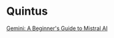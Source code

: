 # Quintus

[Gemini: A Beginner's Guide to Mistral AI](https://gemini.google.com/app/e5d3349870d2583f?utm_source=google&utm_medium=cpc&utm_campaign=2024enUS_gemfeb&gad_source=1&gclid=Cj0KCQjwkdO0BhDxARIsANkNcrekTdeI56JEHDOq7ayG_AzddLmxvF3nx0uF6gAoOi-CMxFEKXfw-bsaAq6SEALw_wcB)


